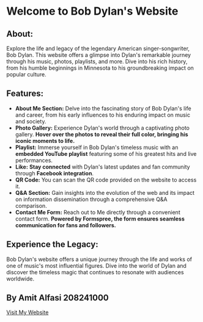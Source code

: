 # Welcome to Bob Dylan's Website

## About:
Explore the life and legacy of the legendary American singer-songwriter, Bob Dylan. This website offers a glimpse into Dylan's remarkable journey through his music, photos, playlists, and more. Dive into his rich history, from his humble beginnings in Minnesota to his groundbreaking impact on popular culture.

## Features:
- **About Me Section:** Delve into the fascinating story of Bob Dylan's life and career, from his early influences to his enduring impact on music and society.
- **Photo Gallery:** Experience Dylan's world through a captivating photo gallery. **Hover over the photos to reveal their full color, bringing his iconic moments to life.**
- **Playlist:** Immerse yourself in Bob Dylan's timeless music with an **embedded YouTube playlist** featuring some of his greatest hits and live performances.
- **Like:** **Stay connected** with Dylan's latest updates and fan community through **Facebook integration**.
- **QR Code:** You can scan the QR code provided on the website to access it.
- **Q&A Section:** Gain insights into the evolution of the web and its impact on information dissemination through a comprehensive Q&A comparison.
- **Contact Me Form:** Reach out to Me directly through a convenient contact form. **Powered by Formspree, the form ensures seamless communication for fans and followers.**

## Experience the Legacy:
Bob Dylan's website offers a unique journey through the life and works of one of music's most influential figures. Dive into the world of Dylan and discover the timeless magic that continues to resonate with audiences worldwide.

## By Amit Alfasi 208241000
[Visit My Website](https://wed-2023.github.io/208241000/)
